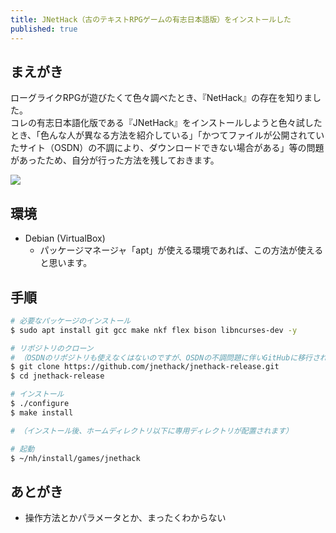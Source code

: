 ```yaml
---
title: JNetHack（古のテキストRPGゲームの有志日本語版）をインストールした
published: true
---
```


## まえがき
ローグライクRPGが遊びたくて色々調べたとき、『NetHack』の存在を知りました。  
コレの有志日本語化版である『JNetHack』をインストールしようと色々試したとき、「色んな人が異なる方法を紹介している」「かつてファイルが公開されていたサイト（OSDN）の不調により、ダウンロードできない場合がある」等の問題があったため、自分が行った方法を残しておきます。

![](/blog/assets/images/jnh01.png)

## 環境
- Debian (VirtualBox)
    - パッケージマネージャ「apt」が使える環境であれば、この方法が使えると思います。

## 手順
```sh
# 必要なパッケージのインストール
$ sudo apt install git gcc make nkf flex bison libncurses-dev -y

# リポジトリのクローン
# （OSDNのリポジトリも使えなくはないのですが、OSDNの不調問題に伴いGitHubに移行されたリポジトリが存在するため、今回はこれを参照します）
$ git clone https://github.com/jnethack/jnethack-release.git
$ cd jnethack-release

# インストール
$ ./configure
$ make install

# （インストール後、ホームディレクトリ以下に専用ディレクトリが配置されます）

# 起動
$ ~/nh/install/games/jnethack
```

## あとがき
- 操作方法とかパラメータとか、まったくわからない